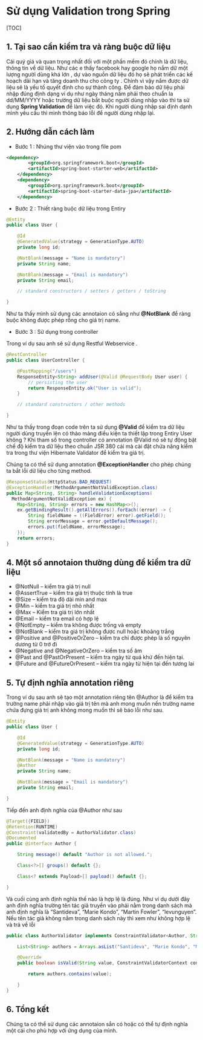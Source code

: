 # Sử dụng Validation trong Spring

[TOC]

## 1. Tại sao cần kiểm tra và ràng buộc dữ liệu 

Cái quý giá và quan trọng nhất đối với một phần mềm đó chính là dữ liệu, thông tin về dữ liệu. Như các e thấy facebook hay google họ nắm dữ một lượng người dùng khá lớn , dự vào nguồn dữ liệu đó họ sẽ phát triển các kế hoạch dài hạn và tăng doanh thu cho công ty . Chính vì vậy nắm được dữ liệu sẽ là yếu tố quyết định cho sự thành công. Để đảm bảo dữ liệu phải nhập đúng định dạng ví dụ như ngày tháng năm phải theo chuẩn la dd/MM/YYYY hoặc trường dữ liệu bắt buộc người dùng nhập vào thì ta sử dụng **Spring Validation** để làm việc đó. Khi người dùng nhập sai định dạnh mình yêu cầu thì mình thông báo lỗi để người dùng nhập lại.

## 2. Hướng dẫn cách làm 

- Bước 1 : Nhúng thư viện vào trong file pom

```xml
<dependency>
        <groupId>org.springframework.boot</groupId>
        <artifactId>spring-boot-starter-web</artifactId>
    </dependency>
    <dependency> 
        <groupId>org.springframework.boot</groupId>
        <artifactId>spring-boot-starter-data-jpa</artifactId>
    </dependency> 
```

- Bước 2 : Thiết ràng buộc dữ liệu trong Entiry

```java
@Entity
public class User {

    @Id
    @GeneratedValue(strategy = GenerationType.AUTO)
    private long id;

    @NotBlank(message = "Name is mandatory")
    private String name;

    @NotBlank(message = "Email is mandatory")
    private String email;

    // standard constructors / setters / getters / toString

}
```

Như ta thấy mình sử dụng các annotaion có sẳng như **@NotBlank** để ràng buộc không được phép rỗng cho giá trị name.

- Bước 3 : Sử dụng trong controller

Trong ví dụ sau anh sẽ sử dụng Restful Webservice .

```java
@RestController
public class UserController {

    @PostMapping("/users")
    ResponseEntity<String> addUser(@Valid @RequestBody User user) {
        // persisting the user
        return ResponseEntity.ok("User is valid");
    }

    // standard constructors / other methods

}
```

Như ta thấy trong đoạn code trên ta sử dụng **@Valid** để kiểm tra dữ liệu người dùng truyền lên có thảo mảng điều kiện ta thiết lập trong Entiry User không ? Khi tham số trong controller có annotation @Valid nó sẽ tự động bật chế độ kiểm tra dữ liệu theo chuẩn JSR 380 cái mà cài đặt chứa năng kiểm tra trong thư viện Hibernate Validator để kiểm tra giá trị.


Chúng ta có thể sử dụng annotation **@ExceptionHandler** cho phép chúng ta bắt lỗi dữ liệu cho từng method.

```java
@ResponseStatus(HttpStatus.BAD_REQUEST)
@ExceptionHandler(MethodArgumentNotValidException.class)
public Map<String, String> handleValidationExceptions(
  MethodArgumentNotValidException ex) {
    Map<String, String> errors = new HashMap<>();
    ex.getBindingResult().getAllErrors().forEach((error) -> {
        String fieldName = ((FieldError) error).getField();
        String errorMessage = error.getDefaultMessage();
        errors.put(fieldName, errorMessage);
    });
    return errors;
}
```

## 4. Một số annotaion thường dùng để kiểm tra dữ liệu 

- @NotNull – kiểm tra giá trị null
- @AssertTrue – kiểm tra giá trị thuộc tính là true
- @Size – kiểm tra độ dài min and max
- @Min – kiểm tra giá trị nhỏ nhất
- @Max – Kiểm tra giá trị lớn nhất
- @Email – kiểm tra email có hợp lệ
- @NotEmpty – kiểm tra không được trống và empty
- @NotBlank – kiểm tra giá trị không được null hoặc khoảng trắng
- @Positive and @PositiveOrZero – kiểm tra chỉ được phép là số nguyên dương từ 0 trở đi
- @Negative and @NegativeOrZero – kiểm tra số âm
- @Past and @PastOrPresent – kiểm tra ngày từ quá khứ đến hiện tại.
- @Future and @FutureOrPresent – kiểm tra ngày từ hiện tại đến tương lai

## 5. Tự định nghĩa annotation riêng 

Trong ví dụ sau anh sẽ tạo một annotation riêng tên @Author là để kiểm tra trường name phải nhập vào giá trị tên mà anh mong muốn nến trường name chứa đựng giá trị anh không mong muốn thì sẽ báo lỗi như sau.

```java
@Entity
public class User {

    @Id
    @GeneratedValue(strategy = GenerationType.AUTO)
    private long id;

    @NotBlank(message = "Name is mandatory")
    @Author
    private String name;

    @NotBlank(message = "Email is mandatory")
    private String email;

}
```

Tiếp đến anh định nghĩa của @Author như sau

```java
@Target({FIELD})
@Retention(RUNTIME)
@Constraint(validatedBy = AuthorValidator.class)
@Documented
public @interface Author {

    String message() default "Author is not allowed.";

    Class<?>[] groups() default {};

    Class<? extends Payload>[] payload() default {};

}
```

Và cuối cùng anh định nghĩa thế nào là hợp lệ là đúng. Như ví dụ dưới đây anh định nghĩa trường tên tác giả truyền vào phải nằm trong danh sách mà anh định nghĩa là “Santideva”, “Marie Kondo”, “Martin Fowler”, “levunguyen”. Nếu tên tác giả không nằm trong danh sách này thì xem như không hợp lệ và trả về lỗi

```java
public class AuthorValidator implements ConstraintValidator<Author, String> {

    List<String> authors = Arrays.asList("Santideva", "Marie Kondo", "Martin Fowler", "levunguyen");

    @Override
    public boolean isValid(String value, ConstraintValidatorContext context) {

        return authors.contains(value);

    }
}
```

## 6. Tổng kết

Chúng ta có thể sử dụng các annotaion sẳn có hoặc có thể tự định nghĩa một cái cho phù hợp với ứng dụng của mình.

